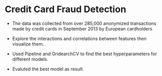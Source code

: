 # Credit Card Fraud Detection

* The data was collected from over 285,000 anonymized transactions made by credit cards in September 2013 by European cardholders

* Explore the interactions and correlations between features then visualize them.

* Used Pipeline and GridearchCV to find the best hyperparameters for different models.

* Evaluted the best model as result.
